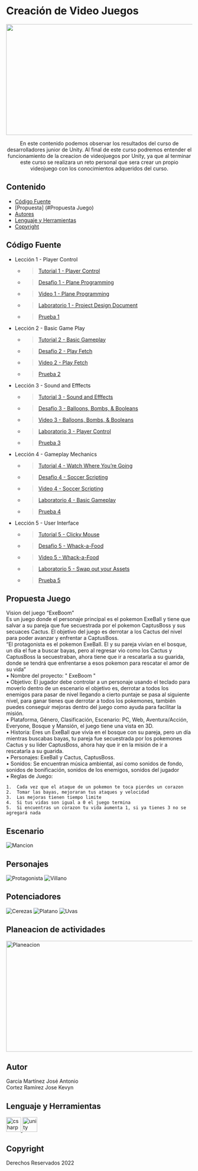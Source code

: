 # Creación de Video Juegos
<p align="center">
    <img src="https://www.industriaanimacion.com/wp-content/uploads/2022/07/Personajes_de_Street_Fighter_Arte_Conceptual.webp" alt="Logo" width=1200 height=300>

  <p align="center">
    En este contenido podemos observar los resultados del curso de desarrolladores junior de Unity. Al final de este curso
    podremos entender el funcionamiento de la creacion de videojuegos por Unity, ya que al terminar este curso se realizara
    un reto personal que sera crear un propio videojuego con los conocimientos adqueridos del curso. 
    <br>
  </p>
</p>


## Contenido
- [Código Fuente](#código-fuente)
- [Propuesta] (#Propuesta Juego)
- [Autores](#autor)
- [Lenguaje y Herramientas](#lenguaje-y-herramientas)
- [Copyright](#copyright)

## Código Fuente
* Lección 1 - Player Control
  * > [Tutorial 1 - Player Control](https://github.com/an222xd/AntonioUnity/blob/main/Unidad%201/Leccion%201.unitypackage)
  * > [Desafío 1 - Plane Programming](https://github.com/an222xd/AntonioUnity/blob/main/Unidad%201/Challenge%201.unitypackage)
  * > [Video 1 - Plane Programming](https://drive.google.com/file/d/1YfzRm74ExdP2y10wAdrSQqmn_61wyyKn/view?usp=sharing)
  * > [Laboratorio 1 - Project Design Document](https://github.com/an222xd/AntonioUnity/blob/main/Unidad%201/Documento%20de%20dise%C3%B1o%20del%20proyecto.docx)
  * > [Prueba 1](https://github.com/an222xd/AntonioUnity/blob/main/Unidad%201/Quiz%201.png)

* Lección 2 - Basic Game Play
  * > [Tutorial 2 - Basic Gameplay](https://github.com/an222xd/AntonioUnity/blob/main/Unidad%201/Leccion%202.unitypackage)
  * > [Desafío 2 - Play Fetch](https://github.com/an222xd/AntonioUnity/blob/main/Unidad%201/Challenge%202.unitypackage)
  * > [Video 2 - Play Fetch](https://drive.google.com/file/d/1v_FV8vaVKbCibIQvQeo2raf7KlTVvc8M/view?usp=sharing)
  * > [Prueba 2](https://github.com/an222xd/AntonioUnity/blob/main/Unidad%201/Quiz%202.png)

* Lección 3 - Sound and Efffects
  * > [Tutorial 3 - Sound and Efffects ](https://github.com/an222xd/AntonioUnity/blob/main/Unidad%202/Leccion03.unitypackage)
  * > [Desafío 3 - Balloons, Bombs, & Booleans](https://github.com/an222xd/AntonioUnity/blob/main/Unidad%202/Challenge%203.unitypackage)
  * > [Video 3 - Balloons, Bombs, & Booleans]()
  * > [Laboratorio 3 - Player Control](https://github.com/an222xd/AntonioUnity/blob/main/Unidad%202/Laboratori03.unitypackage)
  * > [Prueba 3](https://github.com/an222xd/AntonioUnity/blob/main/Unidad%202/Quiz3.png)

* Lección 4 - Gameplay Mechanics
  * > [Tutorial 4 - Watch Where You’re Going ](https://github.com/an222xd/AntonioUnity/blob/main/Unidad%202/Leccion04.unitypackage)
  * > [Desafío 4 - Soccer Scripting](https://github.com/an222xd/AntonioUnity/blob/main/Unidad%202/Challenge%204.unitypackage)
  * > [Video 4 - Soccer Scripting]()
  * > [Laboratorio 4 - Basic Gameplay](https://github.com/an222xd/AntonioUnity/blob/main/Unidad%202/Laboratori04.unitypackage)
  * > [Prueba 4](https://github.com/an222xd/AntonioUnity/blob/main/Unidad%202/Quiz4.png)

* Lección 5 - User Interface
  * > [Tutorial 5 - Clicky Mouse ](https://github.com/an222xd/AntonioUnity/blob/main/Unidad%202/Leccion05.unitypackage)
  * > [Desafío 5 - Whack-a-Food](https://github.com/an222xd/AntonioUnity/blob/main/Unidad%202/Challenge%205.unitypackage)
  * > [Video 5 - Whack-a-Food]()
  * > [Laboratorio 5 - Swap out your Assets](https://github.com/an222xd/AntonioUnity/blob/main/Unidad%202/Laboratori05.unitypackage)
  * > [Prueba 5](https://github.com/an222xd/AntonioUnity/blob/main/Unidad%202/Quiz5.png)


## Propuesta Juego
Vision del juego “ExeBoom”
<br>
  Es un juego donde el personaje principal es el pokemon ExeBall y tiene que salvar a su pareja que fue secuestrada por el pokemon CaptusBoss y sus secuaces Cactus. El objetivo del juego es derrotar a los Cactus del nivel para poder avanzar y enfrentar a CaptusBoss.
<br>
  “El protagonista es el pokemon ExeBall. El y su pareja vivían en el bosque, un día el fue a buscar bayas, pero al regresar vio como los Cactus y CaptusBoss la secuestraban, ahora tiene que ir a rescatarla a su guarida, donde se tendrá que enfrentarse a esos pokemon para rescatar el amor de su vida”
<br>
  •	Nombre del proyecto: " ExeBoom "
<br>
  •	Objetivo: El jugador debe controlar a un personaje usando el teclado para moverlo dentro de un escenario el objetivo es, derrotar a todos los enemigos para pasar de nivel llegando a cierto puntaje se pasa al siguiente nivel, para ganar tienes que derrotar a todos los pokemones, también puedes conseguir mejoras dentro del juego como ayuda para facilitar la misión.
<br>
  •	Plataforma, Género, Clasificación, Escenario: PC, Web, Aventura/Acción, Everyone, Bosque y Mansión, el juego tiene una vista en 3D.
<br>
  •	Historia: Eres un ExeBall que vivía en el bosque con su pareja, pero un día mientras buscabas bayas, tu pareja fue secuestrada por los pokemones Cactus y su líder CaptusBoss, ahora hay que ir en la misión de ir a rescatarla a su guarida.
<br>
  •	Personajes: ExeBall y Cactus, CaptusBoss.
<br>
  •	Sonidos: Se encuentran música ambiental, así como sonidos de fondo, sonidos de bonificación, sonidos de los enemigos, sonidos del jugador
<br>
  •	Reglas de Juego: 

    1.	Cada vez que el ataque de un pokemon te toca pierdes un corazon
    2.	Tomar las bayas, mejoraran tus ataques y velocidad
    3.	Las mejoras tienen tiempo limite
    4.	Si tus vidas son igual a 0 el juego termina
    5.	Si encuentras un corazon tu vida aumenta 1, si ya tienes 3 no se agregará nada
## Escenario

<img src="https://raw.githubusercontent.com/an222xd/AntonioUnity/main/MaterialJuego/mansion.png" alt="Mancion" >

## Personajes
<img src="https://github.com/an222xd/AntonioUnity/blob/main/MaterialJuego/Prota.png" alt="Protagonista" >
<img src="https://github.com/an222xd/AntonioUnity/blob/main/MaterialJuego/Villanos.png" alt="Villano" >

## Potenciadores
<img src="https://github.com/an222xd/AntonioUnity/blob/main/MaterialJuego/Cereza.png" alt="Cerezas" >
<img src="https://github.com/an222xd/AntonioUnity/blob/main/MaterialJuego/Platano.png" alt="Platano" >
<img src="https://github.com/an222xd/AntonioUnity/blob/main/MaterialJuego/Uvas.png" alt="Uvas" >

## Planeacion de actividades
<img src="https://github.com/an222xd/AntonioUnity/blob/main/MaterialJuego/Cronograma.jpeg" alt="Planeacion" width=1200 height=300>

## Autor
García Martínez José Antonio
<br>
Cortez Ramírez Jose Kevyn

## Lenguaje y Herramientas
<p align="left"> <a href="https://www.w3schools.com/cs/" target="_blank" rel="noreferrer"> <img src="https://raw.githubusercontent.com/devicons/devicon/master/icons/csharp/csharp-original.svg" alt="csharp" width="40" height="40"/> </a> <a href="https://unity.com/" target="_blank" rel="noreferrer"> <img src="https://www.vectorlogo.zone/logos/unity3d/unity3d-icon.svg" alt="unity" width="40" height="40"/> </a> </p>

## Copyright
Derechos Reservados 2022
